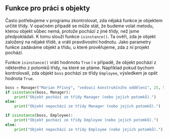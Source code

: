 ## Funkce pro práci s objekty

Často potřebujeme v programu zkontrolovat, zda nějaká funkce je objektem určité třídy. V opačném případě se může stát, že budeme volat metodu, kterou objekt vůbec nemá, protože pochází z jiné třídy, než jsme předpokládali. K tomu slouží funkce `isinstance()`. Ta ověří, zda je objekt založený na nějaké třídě, a vrátí pravdivostní hodnotu. Jako parametry funkce zadáváme objekt a třídu, u které prověřujeme, zda z ní projekt pochází.

Funkce `isinstance()` vrátí hodnnotu `True` i v případě, že objekt pochází z některého z potomků třídy, na které se ptáme. Například pokud bychom kontrolovali, zda objekt `boss` pochází ze třídy `Employee`, výsledkem je opět hodnota `True`.

```python
boss = Manager("Marian Přísný", "vedoucí konstrukčního oddělení", 25, 5)
if isinstance(boss, Manager):
    print("Objekt pochází ze třídy Manager (nebo jejích potomků).")
else:
    print("Objekt nepochází ze třídy Manager (nebo jejích potomků).")

if isinstance(boss, Employee):
    print("Objekt pochází ze třídy Employee (nebo jejích potomků).")
else:
    print("Objekt nepochází ze třídy Employee (nebo jejích potomků).")
```

